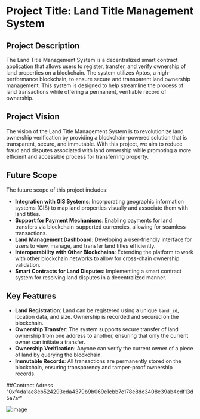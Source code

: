 # Project Title: Land Title Management System

## Project Description

The Land Title Management System is a decentralized smart contract application that allows users to register, transfer, and verify ownership of land properties on a blockchain. The system utilizes Aptos, a high-performance blockchain, to ensure secure and transparent land ownership management. This system is designed to help streamline the process of land transactions while offering a permanent, verifiable record of ownership.

## Project Vision

The vision of the Land Title Management System is to revolutionize land ownership verification by providing a blockchain-powered solution that is transparent, secure, and immutable. With this project, we aim to reduce fraud and disputes associated with land ownership while promoting a more efficient and accessible process for transferring property.

## Future Scope

The future scope of this project includes:

- **Integration with GIS Systems**: Incorporating geographic information systems (GIS) to map land properties visually and associate them with land titles.
- **Support for Payment Mechanisms**: Enabling payments for land transfers via blockchain-supported currencies, allowing for seamless transactions.
- **Land Management Dashboard**: Developing a user-friendly interface for users to view, manage, and transfer land titles efficiently.
- **Interoperability with Other Blockchains**: Extending the platform to work with other blockchain networks to allow for cross-chain ownership validation.
- **Smart Contracts for Land Disputes**: Implementing a smart contract system for resolving land disputes in a decentralized manner.

## Key Features

- **Land Registration**: Land can be registered using a unique `land_id`, location data, and size. Ownership is recorded and secured on the blockchain.
- **Ownership Transfer**: The system supports secure transfer of land ownership from one address to another, ensuring that only the current owner can initiate a transfer.
- **Ownership Verification**: Anyone can verify the current owner of a piece of land by querying the blockchain.
- **Immutable Records**: All transactions are permanently stored on the blockchain, ensuring transparency and tamper-proof ownership records.

##Contract Adress "0xf4da1ae8eb524293eda4379b9b069e1cbb7c178e8dc3408c39ab4cdf13d5a7af"

![image](https://github.com/user-attachments/assets/b50ffc5f-1e9c-4fd8-848f-fa08dfa14c5f)




